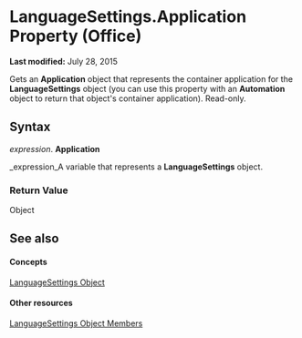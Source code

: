 
# LanguageSettings.Application Property (Office)

 **Last modified:** July 28, 2015

Gets an  **Application** object that represents the container application for the **LanguageSettings** object (you can use this property with an **Automation** object to return that object's container application). Read-only.

## Syntax

 _expression_. **Application**

 _expression_A variable that represents a  **LanguageSettings** object.


### Return Value

Object


## See also


#### Concepts


 [LanguageSettings Object](936f7d61-87e5-e153-08d4-f8c5c8ef0710.md)
#### Other resources


 [LanguageSettings Object Members](068383c2-78f1-2299-2087-9eaa3409e6fe.md)
